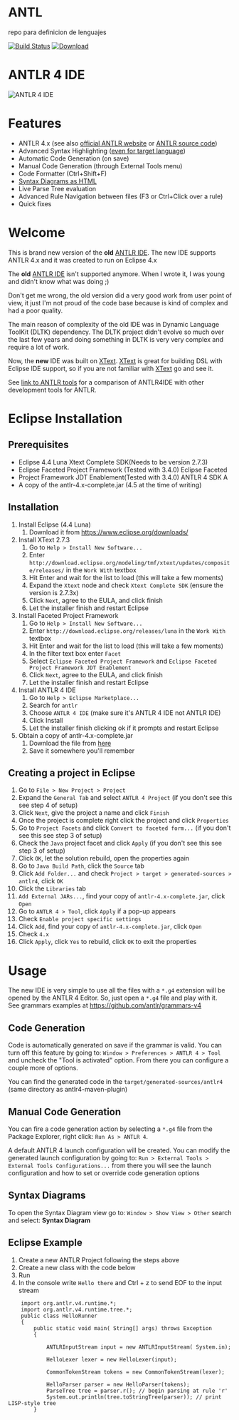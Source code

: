 # ANTL
repo para definicion de lenguajes

[![Build Status](https://travis-ci.org/antlr4ide/antlr4ide.png?branch=master)](https://travis-ci.org/antlr4ide/antlr4ide)
[ ![Download](https://api.bintray.com/packages/jknack/antlr4ide/antlr4ide/images/download.png) ](https://bintray.com/jknack/antlr4ide/antlr4ide/_latestVersion)

ANTLR 4 IDE
=========

![ANTLR 4 IDE](https://raw.github.com/jknack/antlr4ide/master/updates/screenshots/full.png)


Features
=========

* ANTLR 4.x (see also [official ANTLR website](http://www.antlr.org/) or [ANTLR source code](https://github.com/antlr/antlr4))
* Advanced Syntax Highlighting ([even for target language](https://raw.github.com/jknack/antlr4ide/master/updates/screenshots/target-language-highlighting.png))
* Automatic Code Generation (on save)
* Manual Code Generation (through External Tools menu)
* Code Formatter (Ctrl+Shift+F)
* [Syntax Diagrams as HTML](http://jknack.github.io/antlr4ide/Java/Javav4.g4.html)
* Live Parse Tree evaluation
* Advanced Rule Navigation between files (F3 or Ctrl+Click over a rule)
* Quick fixes


Welcome
=========

This is brand new version of the **old** [ANTLR IDE](http://antlrv3ide.sourceforge.net/). The new IDE supports ANTLR 4.x and it was created to run on Eclipse 4.x

The **old** [ANTLR IDE](http://antlrv3ide.sourceforge.net/) isn't supported anymore. When I wrote it, I was young and didn't know what was doing ;)

Don't get me wrong, the old version did a very good work from  user point of view, it just I'm not proud of the code base because is kind of complex and had a poor quality.

The main reason of complexity of the old IDE was in Dynamic Language ToolKit (DLTK) dependency. The DLTK project didn't evolve so much over the last few years and doing something in DLTK is very very complex and require a lot of work.

Now, the **new** IDE was built on [XText](http://www.eclipse.org/Xtext). [XText](http://www.eclipse.org/Xtext) is great for building DSL with Eclipse IDE support, so if you are not familiar with [XText](http://www.eclipse.org/Xtext) go and see it.

See [link to ANTLR tools](http://www.antlr.org/tools.html) for a comparison of ANTLR4IDE with other development tools for ANTLR.

Eclipse Installation
=========

Prerequisites
---------

* Eclipse 4.4 Luna Xtext Complete SDK(Needs to be version 2.7.3)
* Eclipse Faceted Project Framework (Tested with 3.4.0) Eclipse Faceted
* Project Framework JDT Enablement(Tested with 3.4.0) ANTLR 4 SDK A
* A copy of the antlr-4.x-complete.jar (4.5 at the time of writing)

Installation
---------

1. Install Eclipse (4.4 Luna)
	1. Download it from https://www.eclipse.org/downloads/
2. Install XText 2.7.3
	1. Go to ```Help > Install New Software...```
	2. Enter ```http://download.eclipse.org/modeling/tmf/xtext/updates/composite/releases/``` in the ```Work With``` textbox
	3. Hit Enter and wait for the list to load (this will take a few moments)
	4. Expand the ```Xtext``` node and check ```Xtext Complete SDK``` (ensure the version is 2.7.3x)
	5. Click ```Next```, agree to the EULA, and click finish
	6. Let the installer finish and restart Eclipse
3. Install Faceted Project Framework
	1. Go to ```Help > Install New Software...```
	2. Enter ```http://download.eclipse.org/releases/luna``` in the ```Work With``` textbox
	3. Hit Enter and wait for the list to load (this will take a few moments)
	4. In the filter text box enter ```Facet```
	5. Select ```Eclipse Faceted Project Framework``` and ```Eclipse Faceted Project Framework JDT Enablement```
	6. Click ```Next```, agree to the EULA, and click finish
	7. Let the installer finish and restart Eclipse
4. Install ANTLR 4 IDE
	1. Go to ```Help > Eclipse Marketplace...```
	2. Search for ```antlr```
	3. Choose ```ANTLR 4 IDE``` (make sure it's ANTLR 4 IDE not ANTLR IDE)
	4. Click Install
	5. Let the installer finish clicking ok if it prompts and restart Eclipse
5. Obtain a copy of antlr-4.x-complete.jar
	1. Download the file from [here](http://www.antlr.org/download.html)
	2. Save it somewhere you'll remember

Creating a project in Eclipse
---------
1. Go to ```File > New Project > Project```
2. Expand the ```General Tab``` and select ```ANTLR 4 Project``` (if you don't see this see step 4 of setup)
3. Click ```Next```, give the project a name and click ```Finish```
4. Once the project is complete right click the project and click ```Properties```
5. Go to ```Project Facets``` and click ```Convert to faceted form...``` (if you don't see this see step 3 of setup)
6. Check the ```Java``` project facet and click ```Apply``` (if you don't see this see step 3 of setup)
7. Click ```OK```, let the solution rebuild, open the properties again
8. Go to ```Java Build Path```, click the ```Source``` tab
9. Click ```Add Folder...``` and check ```Project > target > generated-sources > antlr4```, click ```OK```
10. Click the ```Libraries``` tab
11. ```Add External JARs...```, find your copy of ```antlr-4.x-complete.jar```, click ```Open```
12. Go to ```ANTLR 4 > Tool```, click ```Apply``` if a pop-up appears
13. Check ```Enable project specific settings```
14. Click ```Add```, find your copy of ```antlr-4.x-complete.jar```, click ```Open```
15. Check ```4.x```
16. Click ```Apply```, click ```Yes``` to rebuild, click ```OK``` to exit the properties

Usage
=========
The new IDE is very simple to use all the files with a ```*.g4``` extension will be opened by the ANTLR 4 Editor. So, just open a ```*.g4``` file and play with it.  
See grammars examples at https://github.com/antlr/grammars-v4

Code Generation
---------
Code is automatically generated on save if the grammar is valid. You can turn off this feature by going to: ```Window > Preferences > ANTLR 4 > Tool``` and uncheck the "Tool is activated" option. From there you can configure a couple more of options.

You can find the generated code in the ```target/generated-sources/antlr4``` (same directory as antlr4-maven-plugin)

Manual Code Generation
---------
You can fire a code generation action by selecting a ```*.g4``` file from the Package Explorer, right click: ```Run As > ANTLR 4```.

A default ANTLR 4 launch configuration will be created. You can modify the generated launch configuration by going to: ```Run > External Tools > External Tools Configurations...``` from there you will see the launch configuration and how to set or override code generation options

Syntax Diagrams
---------
To open the Syntax Diagram view go to: ```Window > Show View > Other``` search and select: **Syntax Diagram**

Eclipse Example
---------
1. Create a new ANTLR Project following the steps above
2. Create a new class with the code below 
3. Run
4. In the console write `Hello there` and Ctrl + z to send EOF to the input stream

```
    import org.antlr.v4.runtime.*;
    import org.antlr.v4.runtime.tree.*;
    public class HelloRunner 
    {
    	public static void main( String[] args) throws Exception 
    	{
    
    		ANTLRInputStream input = new ANTLRInputStream( System.in);
    
    		HelloLexer lexer = new HelloLexer(input);
    
    		CommonTokenStream tokens = new CommonTokenStream(lexer);
    
    		HelloParser parser = new HelloParser(tokens);
    		ParseTree tree = parser.r(); // begin parsing at rule 'r'
    		System.out.println(tree.toStringTree(parser)); // print LISP-style tree
    	}
```
